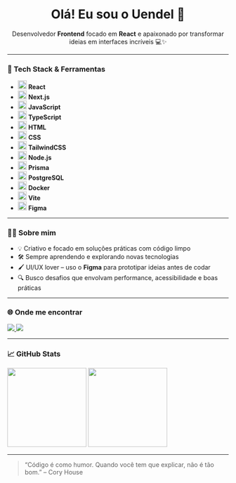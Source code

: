 <h1 align="center">Olá! Eu sou o Uendel 👋</h1>

<p align="center">
  Desenvolvedor <strong>Frontend</strong> focado em <strong>React</strong> e apaixonado por transformar ideias em interfaces incríveis 💻✨
</p>

---

### 🚀 Tech Stack & Ferramentas

<div align="left">

- <img src="https://cdn.jsdelivr.net/gh/devicons/devicon/icons/react/react-original.svg" width="20" alt="React" /> **React**
- <img src="https://cdn.jsdelivr.net/gh/devicons/devicon/icons/nextjs/nextjs-original.svg" width="20" alt="Next.js" /> **Next.js**
- <img src="https://cdn.jsdelivr.net/gh/devicons/devicon/icons/javascript/javascript-original.svg" width="20" alt="JavaScript" /> **JavaScript**
- <img src="https://cdn.jsdelivr.net/gh/devicons/devicon/icons/typescript/typescript-original.svg" width="20" alt="TypeScript" /> **TypeScript**
- <img src="https://cdn.jsdelivr.net/gh/devicons/devicon/icons/html5/html5-original.svg" width="20" alt="HTML" /> **HTML**
- <img src="https://cdn.jsdelivr.net/gh/devicons/devicon/icons/css3/css3-original.svg" width="20" alt="CSS" /> **CSS**
- <img src="https://upload.wikimedia.org/wikipedia/commons/thumb/d/d5/Tailwind_CSS_Logo.svg/512px-Tailwind_CSS_Logo.svg.png?20230715030042" width="20" alt="TailwindCSS" /> **TailwindCSS**
- <img src="https://cdn.jsdelivr.net/gh/devicons/devicon/icons/nodejs/nodejs-original.svg" width="20" alt="Node.js" /> **Node.js**
- <img src="https://cdn.jsdelivr.net/gh/devicons/devicon/icons/prisma/prisma-original.svg" width="20" alt="Prisma" /> **Prisma**
- <img src="https://cdn.jsdelivr.net/gh/devicons/devicon/icons/postgresql/postgresql-original.svg" width="20" alt="PostgreSQL" /> **PostgreSQL**
- <img src="https://cdn.jsdelivr.net/gh/devicons/devicon/icons/docker/docker-original.svg" width="20" alt="Docker" /> **Docker**
- <img src="https://cdn.jsdelivr.net/gh/devicons/devicon/icons/vite/vite-original.svg" width="20" alt="Vite" /> **Vite**
- <img src="https://cdn.jsdelivr.net/gh/devicons/devicon/icons/figma/figma-original.svg" width="20" alt="Figma" /> **Figma**

</div>

---

### 👨‍💻 Sobre mim

- 💡 Criativo e focado em soluções práticas com código limpo
- 🛠️ Sempre aprendendo e explorando novas tecnologias
- 🖌️ UI/UX lover – uso o **Figma** para prototipar ideias antes de codar
- 🔍 Busco desafios que envolvam performance, acessibilidade e boas práticas

---

### 🌐 Onde me encontrar

<div align="left">
  <a href="https://portfolio-uendelup.vercel.app/" target="_blank">
    <img src="https://img.shields.io/badge/Portfólio-000?style=for-the-badge&logo=vercel&logoColor=white" />
  </a>
  <a href="https://www.linkedin.com/in/uendel-papa-1b6294211/" target="_blank">
    <img src="https://img.shields.io/badge/LinkedIn-0A66C2?style=for-the-badge&logo=linkedin&logoColor=white" />
  </a>
</div>

---

### 📈 GitHub Stats

<div align="left">
  <img height="180em" src="https://github-readme-stats.vercel.app/api?username=uendelpapa&show_icons=true&theme=radical" />
  <img height="180em" src="https://github-readme-stats.vercel.app/api/top-langs/?username=uendelpapa&layout=compact&theme=radical" />
</div>

---

> “Código é como humor. Quando você tem que explicar, não é tão bom.” – Cory House
